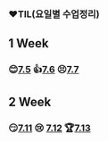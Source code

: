 ### ❤TIL(요일별 수업정리)

## 1 Week

### 😊[7.5](./1week/7.5/table.md)             👍[7.6](./1week/7.6/table.md)           😣[7.7](./1week/7.7/7.7_Theory.md)



## 2 Week

### 😏[7.11](./2week/7.11_Theory.md)         😢 [7.12](./2week/7.12_Theory.md)        🏆[7.13](./2week/7.13_Theory.md)

